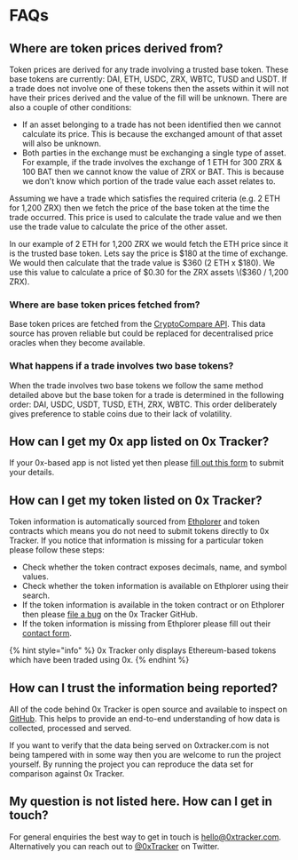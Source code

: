 # FAQs

## Where are token prices derived from?

Token prices are derived for any trade involving a trusted base token. These base tokens are currently: DAI, ETH, USDC, ZRX, WBTC, TUSD and USDT. If a trade does not involve one of these tokens then the assets within it will not have their prices derived and the value of the fill will be unknown. There are also a couple of other conditions:

* If an asset belonging to a trade has not been identified then we cannot calculate its price. This is because the exchanged amount of that asset will also be unknown.
* Both parties in the exchange must be exchanging a single type of asset. For example, if the trade involves the exchange of 1 ETH for 300 ZRX & 100 BAT then we cannot know the value of ZRX or BAT. This is because we don't know which portion of the trade value each asset relates to.

Assuming we have a trade which satisfies the required criteria \(e.g. 2 ETH for 1,200 ZRX\) then we fetch the price of the base token at the time the trade occurred. This price is used to calculate the trade value and we then use the trade value to calculate the price of the other asset.

In our example of 2 ETH for 1,200 ZRX we would fetch the ETH price since it is the trusted base token. Lets say the price is $180 at the time of exchange. We would then calculate that the trade value is $360 \(2 ETH x $180\). We use this value to calculate a price of $0.30 for the ZRX assets \($360 / 1,200 ZRX\).

### Where are base token prices fetched from?

Base token prices are fetched from the [CryptoCompare API](https://min-api.cryptocompare.com/). This data source has proven reliable but could be replaced for decentralised price oracles when they become available.

### What happens if a trade involves two base tokens?

When the trade involves two base tokens we follow the same method detailed above but the base token for a trade is determined in the following order: DAI, USDC, USDT, TUSD, ETH, ZRX, WBTC. This order deliberately gives preference to stable coins due to their lack of volatility.

## How can I get my 0x app listed on 0x Tracker?

If your 0x-based app is not listed yet then please [fill out this form](https://0xtracker.typeform.com/to/wXA7tZ) to submit your details.

## How can I get my token listed on 0x Tracker?

Token information is automatically sourced from [Ethplorer](https://ethplorer.io) and token contracts which means you do not need to submit tokens directly to 0x Tracker. If you notice that information is missing for a particular token please follow these steps:

* Check whether the token contract exposes decimals, name, and symbol values.
* Check whether the token information is available on Ethplorer using their search.
* If the token information is available in the token contract or on Ethplorer then please [file a bug](https://github.com/0xTracker/0x-tracker-worker/issues/new) on the 0x Tracker GitHub.
* If the token information is missing from Ethplorer please fill out their [contact form](https://docs.google.com/forms/d/e/1FAIpQLSfJ8m5n1HDw28-WCrATm8wriEutJDUq8KAVrLwO2WNeKrwFGA/viewform).

{% hint style="info" %}
0x Tracker only displays Ethereum-based tokens which have been traded using 0x.
{% endhint %}

## How can I trust the information being reported?

All of the code behind 0x Tracker is open source and available to inspect on [GitHub](https://github.com/0xTracker). This helps to provide an end-to-end understanding of how data is collected, processed and served.

If you want to verify that the data being served on 0xtracker.com is not being tampered with in some way then you are welcome to run the project yourself. By running the project you can reproduce the data set for comparison against 0x Tracker.

## My question is not listed here. How can I get in touch?

For general enquiries the best way to get in touch is [hello@0xtracker.com](mailto:hello@0xtracker.com). Alternatively you can reach out to [@0xTracker](https://twitter.com/0xtracker) on Twitter.

